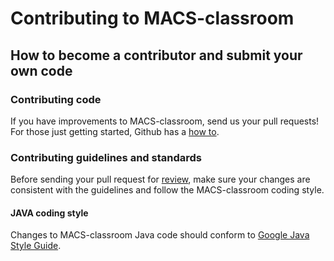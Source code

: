 
# Contributing to MACS-classroom

## How to become a contributor and submit your own code

### Contributing code

If you have improvements to MACS-classroom, send us your pull requests! For those
just getting started, Github has a [how to](https://help.github.com/articles/using-pull-requests/).

### Contributing guidelines and standards

Before sending your pull request for
[review](https://github.com/ilakli/MACS-classroom/pulls),
make sure your changes are consistent with the guidelines and follow the
MACS-classroom coding style.

#### JAVA coding style

Changes to MACS-classroom Java code should conform to 
[Google Java Style Guide](https://google.github.io/styleguide/javaguide.html).
